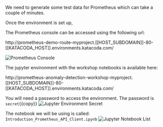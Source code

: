 We need to generate some test data for Prometheus which can take a couple of minutes.

Once the environment is set up,

The Prometheus console can be accessed using the following url:

http://prometheus-demo-route-myproject.[[HOST_SUBDOMAIN]]-80-[[KATACODA_HOST]].environments.katacoda.com/

![Prometheus Console](./prometheus-api-client/assets/02-prometheus-console.png)

The jupyter environment with the workshop notebooks is available here:

http://prometheus-anomaly-detection-workshop-myproject.[[HOST_SUBDOMAIN]]-80-[[KATACODA_HOST]].environments.katacoda.com/

You will need a password to access the environment.
The password is `secret`{{copy}}
![Jupyter Environment Secret](./prometheus-api-client/assets/02-jupyter-secret.png)

The notebook we will be using is called: `Introduction_Prometheus_API_Client.ipynb`
![Jupyter Notebook List](./prometheus-api-client/assets/02-jupyter-notebook-list.png)
